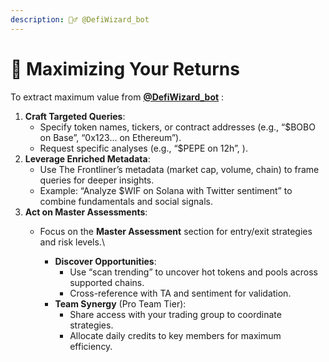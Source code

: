 ```yaml
---
description: 🧙‍♂️ @DefiWizard_bot
---
```


# 💸 Maximizing Your Returns

To extract maximum value from [**@DefiWizard\_bot**](https://t.me/DefiWizard_Bot) :

1. **Craft Targeted Queries**:
   * Specify token names, tickers, or contract addresses (e.g., “$BOBO on Base”, “0x123… on Ethereum”).
   * Request specific analyses (e.g., “$PEPE on 12h”, ).
2. **Leverage Enriched Metadata**:
   * Use The Frontliner’s metadata (market cap, volume, chain) to frame queries for deeper insights.
   * Example: “Analyze $WIF on Solana with Twitter sentiment” to combine fundamentals and social signals.
3. **Act on Master Assessments**:
   * Focus on the **Master Assessment** section for entry/exit strategies and risk levels.\

     * **Discover Opportunities**:
       * Use “scan trending” to uncover hot tokens and pools across supported chains.
       * Cross-reference with TA and sentiment for validation.
     * **Team Synergy** (Pro Team Tier):
       * Share access with your trading group to coordinate strategies.
       * Allocate daily credits to key members for maximum efficiency.
